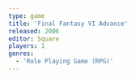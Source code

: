 ```yaml
---
type: game
title: 'Final Fantasy VI Advance'
released: 2006
editor: Square
players: 1
genres:
  - 'Role Playing Game (RPG)'
---
```

